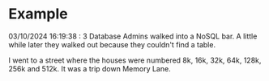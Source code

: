 # Example

<!-- replace-with-date starts -->
03/10/2024 16:19:38 : 3 Database Admins walked into a NoSQL bar. A little while later they walked out because they couldn't find a table.
<!-- replace-with-date ends -->

<!-- replace-with-joke starts -->
I went to a street where the houses were numbered 8k, 16k, 32k, 64k, 128k, 256k and 512k. It was a trip down Memory Lane.
<!-- replace-with-joke ends -->